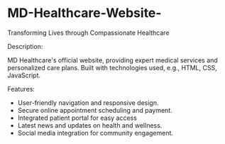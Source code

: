 # MD-Healthcare-Website-

Transforming Lives through Compassionate Healthcare

Description:

MD Healthcare's official website, providing expert medical services and personalized care plans. Built with technologies used, e.g., HTML, CSS, JavaScript.

Features:

- User-friendly navigation and responsive design.
- Secure online appointment scheduling and payment.
- Integrated patient portal for easy access
- Latest news and updates on health and wellness.
- Social media integration for community engagement.


